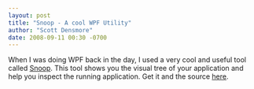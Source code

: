 ```yaml
---
layout: post
title: "Snoop - A cool WPF Utility"
author: "Scott Densmore"
date: 2008-09-11 00:30 -0700
---
```


When I was doing WPF back in the day, I used a very cool and useful tool called [Snoop](http://blois.us/Snoop/). This tool shows you the visual tree of your application and help you inspect the running application. Get it and the source [here](http://blois.us/Snoop/).
